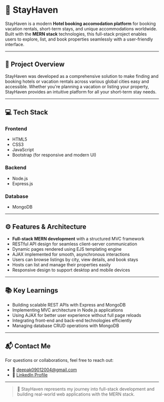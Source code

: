 # 🏡 StayHaven

StayHaven is a modern **Hotel booking accomodation platform** for booking vacation rentals, short-term stays, and unique accommodations worldwide. Built with the **MERN stack** technologies, this full-stack project enables users to explore, list, and book properties seamlessly with a user-friendly interface.

---

## 🌟 Project Overview

StayHaven was developed as a comprehensive solution to make finding and booking hotels or vacation rentals across various global cities easy and accessible. Whether you're planning a vacation or listing your property, StayHaven provides an intuitive platform for all your short-term stay needs.

---

## 💻 Tech Stack

### Frontend
- HTML5  
- CSS3  
- JavaScript  
- Bootstrap (for responsive and modern UI)  

### Backend
- Node.js  
- Express.js  

### Database
- MongoDB  

---

## ⚙️ Features & Architecture

- **Full-stack MERN development** with a structured MVC framework  
- RESTful API design for seamless client-server communication  
- Dynamic pages rendered using EJS templating engine  
- AJAX implemented for smooth, asynchronous interactions  
- Users can browse listings by city, view details, and book stays  
- Hosts can list and manage their properties easily  
- Responsive design to support desktop and mobile devices  

---

## 📚 Key Learnings

- Building scalable REST APIs with Express and MongoDB  
- Implementing MVC architecture in Node.js applications  
- Using AJAX for better user experience without full page reloads  
- Integrating front-end and back-end technologies efficiently  
- Managing database CRUD operations with MongoDB  

---



## 📬 Contact Me  
For questions or collaborations, feel free to reach out:  
- 📧 [deepak09012004@gmail.com](mailto:deepak09012004@gmail.com)  
- 💼 [LinkedIn Profile](https://www.linkedin.com/in/deepak0901/)  
  
---

> 🚀 StayHaven represents my journey into full-stack development and building real-world web applications with the MERN stack.

